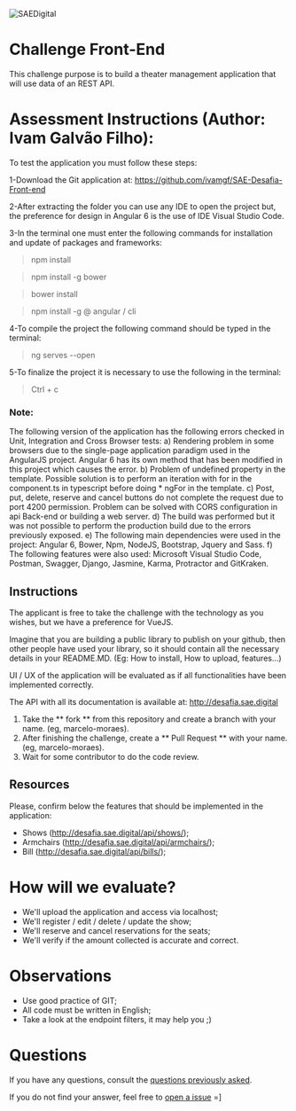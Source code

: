 ![SAEDigital](https://s3.sa-east-1.amazonaws.com/avasae/avasae/logos/logo-sae.png)

# Challenge Front-End

This challenge purpose is to build a theater management application that will use data of an REST API.

# Assessment Instructions (Author: Ivam Galvão Filho):
To test the application you must follow these steps:

1-Download the Git application at:
https://github.com/ivamgf/SAE-Desafia-Front-end

2-After extracting the folder you can use any IDE to open the project but, the preference for design in Angular 6 is the use of IDE Visual Studio Code.

3-In the terminal one must enter the following commands for installation and update of packages and frameworks:
> npm install

> npm install -g bower

> bower install

> npm install -g @ angular / cli

4-To compile the project the following command should be typed in the terminal:
> ng serves --open

5-To finalize the project it is necessary to use the following in the terminal:
> Ctrl + c

### Note:
The following version of the application has the following errors checked in Unit, Integration and Cross Browser tests:
a) Rendering problem in some browsers due to the single-page application paradigm used in the AngularJS project. Angular 6 has its own method that has been modified in this project which causes the error.
b) Problem of undefined property in the template. Possible solution is to perform an iteration with for in the component.ts in typescript before doing * ngFor in the template.
c) Post, put, delete, reserve and cancel buttons do not complete the request due to port 4200 permission. Problem can be solved with CORS configuration in api Back-end or building a web server.
d) The build was performed but it was not possible to perform the production build due to the errors previously exposed.
e) The following main dependencies were used in the project:
Angular 6, Bower, Npm, NodeJS, Bootstrap, Jquery and Sass.
f) The following features were also used: Microsoft Visual Studio Code, Postman, Swagger, Django, Jasmine, Karma, Protractor and GitKraken.

## Instructions
The applicant is free to take the challenge with the technology as you wishes, but we have a preference for VueJS.


Imagine that you are building a public library to publish on your github, then other people have used your library, so it should contain all the necessary details in your README.MD. (Eg: How to install, How to upload, features...)

UI / UX of the application will be evaluated as if all functionalities have been implemented correctly.

The API with all its documentation is available at: http://desafia.sae.digital

1. Take the ** fork ** from this repository and create a branch with your name. (eg, marcelo-moraes).
2. After finishing the challenge, create a ** Pull Request ** with your name. (eg, marcelo-moraes).
3. Wait for some contributor to do the code review.

## Resources
Please, confirm below the features that should be implemented in the application:
  * Shows (http://desafia.sae.digital/api/shows/); 
  * Armchairs (http://desafia.sae.digital/api/armchairs/);
  * Bill (http://desafia.sae.digital/api/bills/);

  
# How will we evaluate?
  * We'll upload the application and access via localhost;
  * We'll register / edit / delete / update the show;
  * We'll reserve and cancel reservations for the seats;
  * We'll verify if the amount collected is accurate and correct.
  
# Observations
- Use good practice of GIT;
- All code must be written in English;
- Take a look at the endpoint filters, it may help you ;)
  
# Questions

If you have any questions, consult the [questions previously asked](https://github.com/saedigital/SAE-Desafia-Front-end/issues).

If you do not find your answer, feel free to [open a issue](https://github.com/saedigital/SAE-Desafia-Front-end/issues/new) =]
